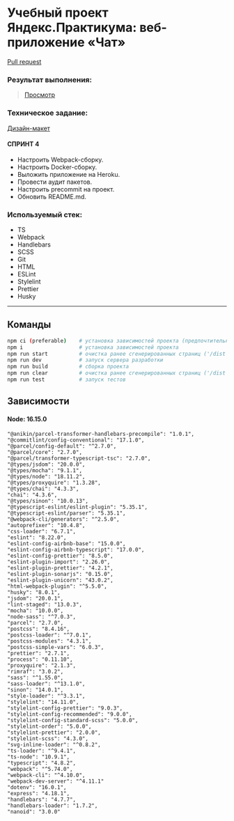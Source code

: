 # Учебный проект Яндекс.Практикума: веб-приложение «Чат»

[Pull request](https://github.com/Skro11-ru/middle.messenger.praktikum.yandex/pull/4)

### Результат выполнения:

> [Просмотр](https://messenger-yandex4.netlify.app/)

### Техническое задание:

[Дизайн-макет](<https://www.figma.com/file/51NeaiEV2zI7j3bUt5no6h/Chat_external_link-(Copy)?node-id=1%3A515>)

#### СПРИНТ 4

- Настроить Webpack-сборку.
- Настроить Docker-сборку.
- Выложить приложение на Heroku.
- Провести аудит пакетов.
- Настроить precommit на проект.
- Обновить README.md.

### Используемый стек:

- TS
- Webpack
- Handlebars
- SCSS
- Git
- HTML
- ESLint
- Stylelint
- Prettier
- Husky

---

## Команды

```bash
npm ci (preferable)    # установка зависимостей проекта (предпочтительный способ)
npm i                  # установка зависимостей проекта
npm run start          # очистка ранее сгенерированных страниц ('/dist'), сборка проекта, запуск веб-сервера (Express)
npm run dev            # запуск сервера разработки
npm run build          # сборка проекта
npm run clear          # очистка ранее сгенерированных страниц ('/dist')
npm run test           # запуск тестов
```

## Зависимости

#### Node: 16.15.0

    "@anikin/parcel-transformer-handlebars-precompile": "1.0.1",
    "@commitlint/config-conventional": "17.1.0",
    "@parcel/config-default": "^2.7.0",
    "@parcel/core": "2.7.0",
    "@parcel/transformer-typescript-tsc": "2.7.0",
    "@types/jsdom": "20.0.0",
    "@types/mocha": "9.1.1",
    "@types/node": "18.11.2",
    "@types/proxyquire": "1.3.28",
    "@types/chai": "4.3.3",
    "chai": "4.3.6",
    "@types/sinon": "10.0.13",
    "@typescript-eslint/eslint-plugin": "5.35.1",
    "@typescript-eslint/parser": "5.35.1",
    "@webpack-cli/generators": "^2.5.0",
    "autoprefixer": "10.4.8",
    "css-loader": "6.7.1",
    "eslint": "8.22.0",
    "eslint-config-airbnb-base": "15.0.0",
    "eslint-config-airbnb-typescript": "17.0.0",
    "eslint-config-prettier": "8.5.0",
    "eslint-plugin-import": "2.26.0",
    "eslint-plugin-prettier": "4.2.1",
    "eslint-plugin-sonarjs": "0.15.0",
    "eslint-plugin-unicorn": "43.0.2",
    "html-webpack-plugin": "^5.5.0",
    "husky": "8.0.1",
    "jsdom": "20.0.1",
    "lint-staged": "13.0.3",
    "mocha": "10.0.0",
    "node-sass": "^7.0.3",
    "parcel": "2.7.0",
    "postcss": "8.4.16",
    "postcss-loader": "^7.0.1",
    "postcss-modules": "4.3.1",
    "postcss-simple-vars": "6.0.3",
    "prettier": "2.7.1",
    "process": "0.11.10",
    "proxyquire": "2.1.3",
    "rimraf": "3.0.2",
    "sass": "^1.55.0",
    "sass-loader": "^13.1.0",
    "sinon": "14.0.1",
    "style-loader": "^3.3.1",
    "stylelint": "14.11.0",
    "stylelint-config-prettier": "9.0.3",
    "stylelint-config-recommended": "9.0.0",
    "stylelint-config-standard-scss": "5.0.0",
    "stylelint-order": "5.0.0",
    "stylelint-prettier": "2.0.0",
    "stylelint-scss": "4.3.0",
    "svg-inline-loader": "^0.8.2",
    "ts-loader": "^9.4.1",
    "ts-node": "10.9.1",
    "typescript": "4.8.2",
    "webpack": "^5.74.0",
    "webpack-cli": "^4.10.0",
    "webpack-dev-server": "^4.11.1"
    "dotenv": "16.0.1",
    "express": "4.18.1",
    "handlebars": "4.7.7",
    "handlebars-loader": "1.7.2",
    "nanoid": "3.0.0"
